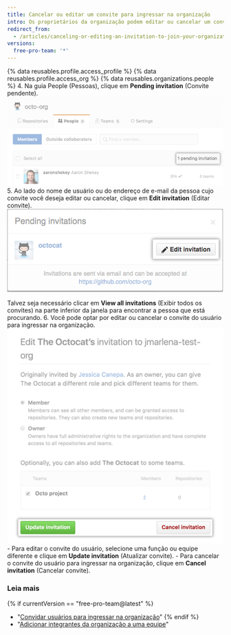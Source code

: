 ```yaml
---
title: Cancelar ou editar um convite para ingressar na organização
intro: Os proprietários da organização podem editar ou cancelar um convite para se tornar um integrante da sua organização a qualquer momento antes da aceitação do usuário.
redirect_from:
  - /articles/canceling-or-editing-an-invitation-to-join-your-organization
versions:
  free-pro-team: '*'
---
```


{% data reusables.profile.access_profile %}
{% data reusables.profile.access_org %}
{% data reusables.organizations.people %}
4. Na guia People (Pessoas), clique em **Pending invitation** (Convite pendente). ![Link de convite pendente](/assets/images/help/organizations/pending-invitation-link.png)
5. Ao lado do nome de usuário ou do endereço de e-mail da pessoa cujo convite você deseja editar ou cancelar, clique em **Edit invitation** (Editar convite). ![Botão Edit invitation (Editar convite)](/assets/images/help/organizations/edit-invitation-button.png)

 Talvez seja necessário clicar em **View all invitations** (Exibir todos os convites) na parte inferior da janela para encontrar a pessoa que está procurando.
6. Você pode optar por editar ou cancelar o convite do usuário para ingressar na organização. ![Botões Update invitation (Atualizar convite) e cancel invitation (Cancelar convite)](/assets/images/help/organizations/update-cancel-invitation-buttons-for-dotcom-and-2.8.png)
    - Para editar o convite do usuário, selecione uma função ou equipe diferente e clique em **Update invitation** (Atualizar convite).
    - Para cancelar o convite do usuário para ingressar na organização, clique em **Cancel invitation** (Cancelar convite).

### Leia mais

{% if currentVersion == "free-pro-team@latest" %}
- "[Convidar usuários para ingressar na organização](/articles/inviting-users-to-join-your-organization)"
{% endif %}
- "[Adicionar integrantes da organização a uma equipe](/articles/adding-organization-members-to-a-team)"
